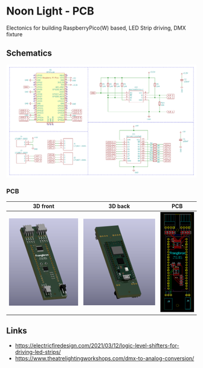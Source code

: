 # Noon Light - PCB

Electonics for building RaspberryPico(W) based, LED Strip driving, DMX fixture

## Schematics

![3D schematics](electronics_v02---smt-schematics.png)

### PCB

| 3D front | 3D back | PCB |
|---|---|---|
| ![3D front](electronics_v02---smt-3d-front.png) | ![3D back](electronics_v02---smt-3d-back.png) | ![PCB](electronics_v02---smt-pcb.png) |

## Links

-  https://electricfiredesign.com/2021/03/12/logic-level-shifters-for-driving-led-strips/
- https://www.theatrelightingworkshops.com/dmx-to-analog-conversion/
